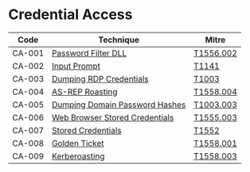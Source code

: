 # Credential Access

|Code     |Technique               |Mitre     |
|---------|------------------------|----------|
|CA-001   |[Password Filter DLL](https://pentestlab.blog/2020/02/10/credential-access-password-filter-dll/)|[T1556.002](https://attack.mitre.org/techniques/T1556/002/)|
|CA-002   |[Input Prompt](https://pentestlab.blog/2020/03/02/phishing-windows-credentials/)|[T1141](https://attack.mitre.org/techniques/T1141/)|
|CA-003   |[Dumping RDP Credentials](https://pentestlab.blog/2021/05/24/dumping-rdp-credentials/)|[T1003](https://attack.mitre.org/techniques/T1003/)|
|CA-004   |[AS-REP Roasting](https://pentestlab.blog/2024/02/20/as-rep-roasting/)|[T1558.004](https://attack.mitre.org/techniques/T1558/004/)|
|CA-005   |[Dumping Domain Password Hashes](https://pentestlab.blog/2018/07/04/dumping-domain-password-hashes/)|[T1003.003](https://attack.mitre.org/techniques/T1003/003/)|
|CA-006   |[Web Browser Stored Credentials](https://pentestlab.blog/2024/08/20/web-browser-stored-credentials/)|[T1555.003](https://attack.mitre.org/techniques/T1555/003/)|
|CA-007   |[Stored Credentials](https://pentestlab.blog/2017/04/19/stored-credentials/)|[T1552](https://attack.mitre.org/techniques/T1552/)|
|CA-008   |[Golden Ticket](https://pentestlab.blog/2018/04/09/golden-ticket/)|[T1558.001](https://attack.mitre.org/techniques/T1558.001/)|
|CA-009   |[Kerberoasting](https://pentestlab.blog/2018/06/12/kerberoast/)|[T1558.003](https://attack.mitre.org/techniques/T1558/003/)|

